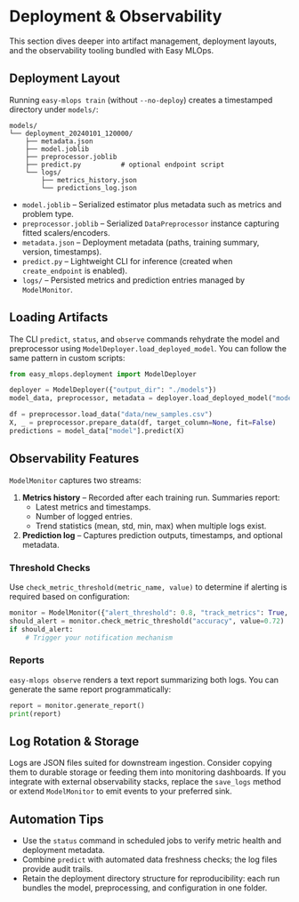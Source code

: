 # Deployment & Observability

This section dives deeper into artifact management, deployment layouts, and the observability tooling bundled with Easy MLOps.

## Deployment Layout

Running `easy-mlops train` (without `--no-deploy`) creates a timestamped directory under `models/`:

```
models/
└── deployment_20240101_120000/
    ├── metadata.json
    ├── model.joblib
    ├── preprocessor.joblib
    ├── predict.py          # optional endpoint script
    └── logs/
        ├── metrics_history.json
        └── predictions_log.json
```

- `model.joblib` – Serialized estimator plus metadata such as metrics and problem type.
- `preprocessor.joblib` – Serialized `DataPreprocessor` instance capturing fitted scalers/encoders.
- `metadata.json` – Deployment metadata (paths, training summary, version, timestamps).
- `predict.py` – Lightweight CLI for inference (created when `create_endpoint` is enabled).
- `logs/` – Persisted metrics and prediction entries managed by `ModelMonitor`.

## Loading Artifacts

The CLI `predict`, `status`, and `observe` commands rehydrate the model and preprocessor using `ModelDeployer.load_deployed_model`. You can follow the same pattern in custom scripts:

```python
from easy_mlops.deployment import ModelDeployer

deployer = ModelDeployer({"output_dir": "./models"})
model_data, preprocessor, metadata = deployer.load_deployed_model("models/deployment_20240101_120000")

df = preprocessor.load_data("data/new_samples.csv")
X, _ = preprocessor.prepare_data(df, target_column=None, fit=False)
predictions = model_data["model"].predict(X)
```

## Observability Features

`ModelMonitor` captures two streams:

1. **Metrics history** – Recorded after each training run. Summaries report:
   - Latest metrics and timestamps.
   - Number of logged entries.
   - Trend statistics (mean, std, min, max) when multiple logs exist.
2. **Prediction log** – Captures prediction outputs, timestamps, and optional metadata.

### Threshold Checks

Use `check_metric_threshold(metric_name, value)` to determine if alerting is required based on configuration:

```python
monitor = ModelMonitor({"alert_threshold": 0.8, "track_metrics": True, "log_predictions": True})
should_alert = monitor.check_metric_threshold("accuracy", value=0.72)
if should_alert:
    # Trigger your notification mechanism
```

### Reports

`easy-mlops observe` renders a text report summarizing both logs. You can generate the same report programmatically:

```python
report = monitor.generate_report()
print(report)
```

## Log Rotation & Storage

Logs are JSON files suited for downstream ingestion. Consider copying them to durable storage or feeding them into monitoring dashboards. If you integrate with external observability stacks, replace the `save_logs` method or extend `ModelMonitor` to emit events to your preferred sink.

## Automation Tips

- Use the `status` command in scheduled jobs to verify metric health and deployment metadata.
- Combine `predict` with automated data freshness checks; the log files provide audit trails.
- Retain the deployment directory structure for reproducibility: each run bundles the model, preprocessing, and configuration in one folder.

